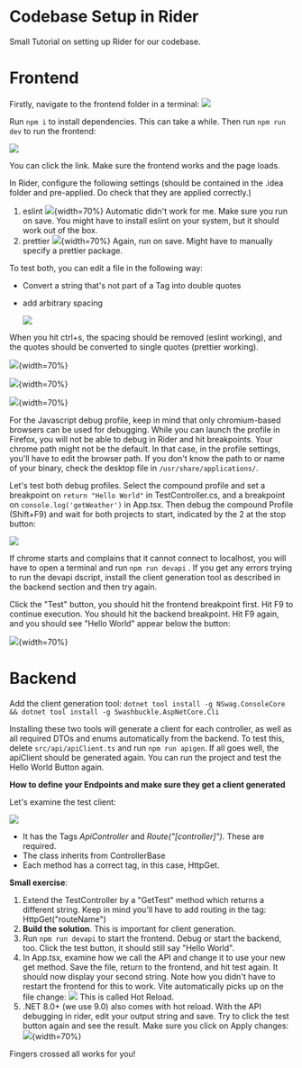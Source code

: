 # Codebase Setup in Rider
Small Tutorial on setting up Rider for our codebase.

# Frontend

Firstly, navigate to the frontend folder in a terminal:
![](TT-A-2_image3.png)

Run `npm i` to install dependencies. This can take a while. Then run `npm run dev` to run the frontend:

![](TT-A-2_image4.png)

You can click the link. Make sure the frontend works and the page loads.



In Rider, configure the following settings (should be contained in the .idea folder and pre-applied. Do check that they are applied correctly.)

1. eslint
   ![](TT-A-2_image2.png){width=70%}
   Automatic didn't work for me. Make sure you run on save. You might have to install eslint on your system, but it should work out of the box.
2. prettier
   ![](TT-A-2_image1.png){width=70%}
   Again, run on save. Might have to manually specify a prettier package.




To test both, you can edit a file in the following way:

* Convert a string that's not part of a Tag into double quotes
* add arbitrary spacing

  ![](TT-A-2_image5.png)

When you hit ctrl+s, the spacing should be removed (eslint working), and the quotes should be converted to single quotes (prettier working).

![](TT-A-2_image7.png){width=70%}

![](TT-A-2_image8.png){width=70%}

![](TT-A-2_image9.png){width=70%}



For the Javascript debug profile, keep in mind that only chromium-based browsers can be used for debugging. While you can launch the profile in Firefox, you will not be able to debug in Rider and hit breakpoints. Your chrome path might not be the default. In that case, in the profile settings, you'll have to edit the browser path. If you don't know the path to or name of your binary, check the desktop file in `/usr/share/applications/`.



Let's test both debug profiles. Select the compound profile and set a breakpoint on `return "Hello World"` in TestController.cs, and a breakpoint on `console.log('getWeather')` in App.tsx. Then debug the compound Profile (Shift+F9) and wait for both projects to start, indicated by the 2 at the stop button:

![](TT-A-2_image11.png)

If chrome starts and complains that it cannot connect to localhost, you will have to open a terminal and run `npm run devapi` . If you get any errors trying to run the devapi dscript, install the client generation tool as described in the backend section and then try again.

Click the "Test" button, you should hit the frontend breakpoint first. Hit F9 to continue execution. You should hit the backend breakpoint. Hit F9 again, and you should see "Hello World" appear below the button:

![](TT-A-2_image15.png){width=70%}



# Backend

Add the client generation tool: `dotnet tool install -g NSwag.ConsoleCore && dotnet tool install -g Swashbuckle.AspNetCore.Cli`

Installing these two tools will generate a client for each controller, as well as all required DTOs and enums automatically from the backend. To test this, delete `src/api/apiClient.ts` and run `npm run apigen`. If all goes well, the apiClient should be generated again. You can run the project and test the Hello World Button again.



**How to define your Endpoints and make sure they get a client generated**

Let's examine the test client:

![](TT-A-2_image16.png)

* It has the Tags *ApiController* and *Route("\[controller\]").* These are required.
* The class inherits from ControllerBase
* Each method has a correct tag, in this case, HttpGet.

**Small exercise**:

1. Extend the TestController by a "GetTest" method which returns a different string. Keep in mind you'll have to add routing in the tag: HttpGet("routeName")
2. **Build the solution**. This is important for client generation.
3. Run `npm run devapi` to start the frontend. Debug or start the backend, too. Click the test button, it should still say "Hello World".
4. In App.tsx, examine how we call the API and change it to use your new get method. Save the file, return to the frontend, and hit test again. It should now display your second string. Note how you didn't have to restart the frontend for this to work. Vite automatically picks up on the file change:
   ![](TT-A-2_image17.png)
   This is called Hot Reload.
5. .NET 8.0+ (we use 9.0) also comes with hot reload. With the API debugging in rider, edit your output string and save. Try to click the test button again and see the result. Make sure you click on Apply changes:
   ![](TT-A-2_image18.png){width=70%}




Fingers crossed all works for you!